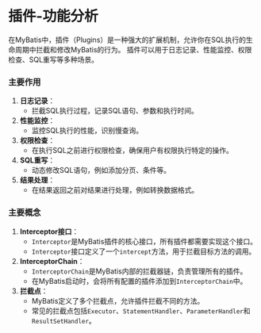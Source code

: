 # 插件-功能分析

在MyBatis中，插件（Plugins）是一种强大的扩展机制，允许你在SQL执行的生命周期中拦截和修改MyBatis的行为。
插件可以用于日志记录、性能监控、权限检查、SQL重写等多种场景。

### 主要作用

1. **日志记录**：
    - 拦截SQL执行过程，记录SQL语句、参数和执行时间。
2. **性能监控**：
    - 监控SQL执行的性能，识别慢查询。
3. **权限检查**：
    - 在执行SQL之前进行权限检查，确保用户有权限执行特定的操作。
4. **SQL重写**：
    - 动态修改SQL语句，例如添加分页、条件等。
5. **结果处理**：
    - 在结果返回之前对结果进行处理，例如转换数据格式。

### 主要概念

1. **Interceptor接口**：
    - `Interceptor`是MyBatis插件的核心接口，所有插件都需要实现这个接口。
    - `Interceptor`接口定义了一个`intercept`方法，用于拦截目标方法的调用。
2. **InterceptorChain**：
    - `InterceptorChain`是MyBatis内部的拦截器链，负责管理所有的插件。
    - 在MyBatis启动时，会将所有配置的插件添加到`InterceptorChain`中。
3. **拦截点**：
    - MyBatis定义了多个拦截点，允许插件拦截不同的方法。
    - 常见的拦截点包括`Executor`、`StatementHandler`、`ParameterHandler`和`ResultSetHandler`。
